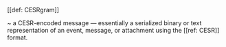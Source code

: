 [[def: CESRgram]]

~ a CESR-encoded message — essentially a serialized binary or text representation of an event, message, or attachment using the [[ref: CESR]] format.
